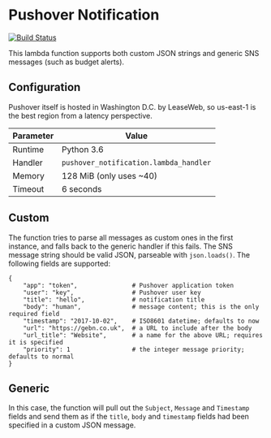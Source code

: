 # Pushover Notification

[![Build Status](https://travis-ci.org/gebn/pushover-notification.svg?branch=master)](https://travis-ci.org/gebn/pushover-notification)

This lambda function supports both custom JSON strings and generic SNS messages (such as budget alerts).

## Configuration

Pushover itself is hosted in Washington D.C. by LeaseWeb, so us-east-1 is the best region from a latency perspective.

| Parameter | Value                                  |
|-----------|----------------------------------------|
| Runtime   | Python 3.6                             |
| Handler   | `pushover_notification.lambda_handler` |
| Memory    | 128 MiB (only uses ~40)                |
| Timeout   | 6 seconds                              |

## Custom

The function tries to parse all messages as custom ones in the first instance, and falls back to the generic handler if this fails. The SNS message string should be valid JSON, parseable with `json.loads()`. The following fields are supported:

    {
        "app": "token",               # Pushover application token
        "user": "key",                # Pushover user key
        "title": "hello",             # notification title
        "body": "human",              # message content; this is the only required field
        "timestamp": "2017-10-02",    # ISO8601 datetime; defaults to now
        "url": "https://gebn.co.uk",  # a URL to include after the body
        "url_title": "Website",       # a name for the above URL; requires it is specified
        "priority": 1                 # the integer message priority; defaults to normal
    }

## Generic

In this case, the function will pull out the `Subject`, `Message` and `Timestamp` fields and send them as if the `title`, `body` and `timestamp` fields had been specified in a custom JSON message.
